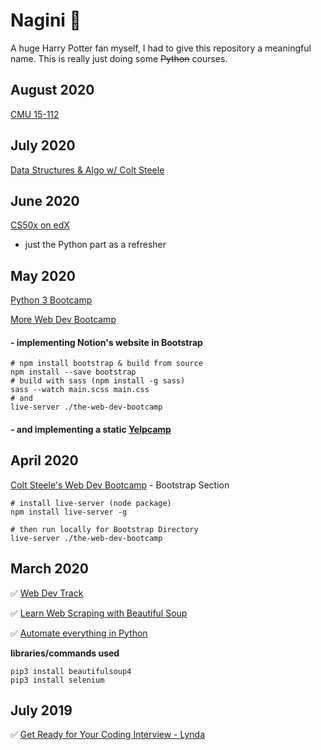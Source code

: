 # Nagini :snake:

A huge Harry Potter fan myself, I had to give this repository a meaningful name. This is really just doing some ~~Python~~ courses.

## August 2020

[CMU 15-112](https://www.cs.cmu.edu/~112/schedule.html)

## July 2020
[Data Structures & Algo w/ Colt Steele](https://www.udemy.com/course/js-algorithms-and-data-structures-masterclass)

## June 2020
[CS50x on edX](https://www.edx.org/course/cs50s-introduction-to-computer-science)
- just the Python part as a refresher

## May 2020
[Python 3 Bootcamp](https://www.udemy.com/course/the-modern-python3-bootcamp)

[More Web Dev Bootcamp](https://www.udemy.com/course/the-web-developer-bootcamp)

#### - implementing Notion's website in Bootstrap

```
# npm install bootstrap & build from source
npm install --save bootstrap
# build with sass (npm install -g sass)
sass --watch main.scss main.css
# and
live-server ./the-web-dev-bootcamp
```

#### - and implementing a static [Yelpcamp](https://yelpcamp-clone.now.sh)

## April 2020
[Colt Steele's Web Dev Bootcamp](https://www.udemy.com/course/the-web-developer-bootcamp) - Bootstrap Section
```
# install live-server (node package)
npm install live-server -g

# then run locally for Bootstrap Directory
live-server ./the-web-dev-bootcamp
```

## March 2020
:white_check_mark: [Web Dev Track](https://www.codecademy.com/learn/paths/web-development)

:white_check_mark: [Learn Web Scraping with Beautiful Soup](https://www.codecademy.com/learn/learn-web-scraping)

:white_check_mark: [Automate everything in Python](https://www.linkedin.com/learning/using-python-for-automation)

**libraries/commands used**
```shell
pip3 install beautifulsoup4
pip3 install selenium
```

## July 2019
:white_check_mark: [Get Ready for Your Coding Interview - Lynda](https://www.lynda.com/Software-Development-tutorials/Get-Ready-Your-Coding-Interview)
